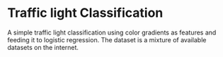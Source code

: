 # Traffic light Classification
A simple traffic light classification using color gradients as features and feeding it to logistic regression.
The dataset is a mixture of available datasets on the internet.
